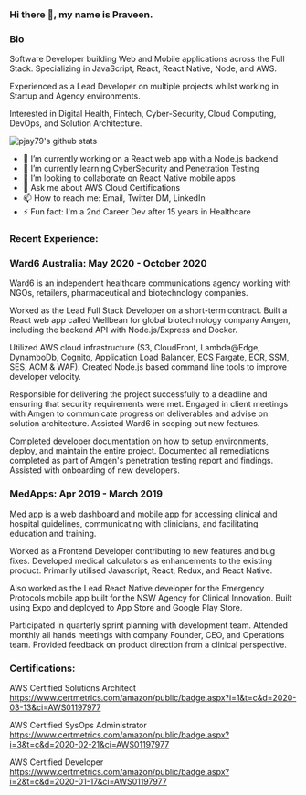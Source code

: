 ### Hi there 👋, my name is Praveen. 

### Bio

Software Developer building Web and Mobile applications across the Full Stack. Specializing in JavaScript, React, React Native, Node, and AWS. 

Experienced as a Lead Developer on multiple projects whilst working in Startup and Agency environments. 

Interested in Digital Health, Fintech, Cyber-Security, Cloud Computing, DevOps, and Solution Architecture.

![pjay79's github stats](https://github-readme-stats.vercel.app/api?username=pjay79&show_icons=true&theme=cobalt)

- 🔭 I’m currently working on a React web app with a Node.js backend
- 🌱 I’m currently learning CyberSecurity and Penetration Testing
- 👯 I’m looking to collaborate on React Native mobile apps
- 💬 Ask me about AWS Cloud Certifications
- 📫 How to reach me: Email, Twitter DM, LinkedIn
- ⚡ Fun fact: I'm a 2nd Career Dev after 15 years in Healthcare

### Recent Experience:

### Ward6 Australia: May 2020 - October 2020

Ward6 is an independent healthcare communications agency working with NGOs, retailers, pharmaceutical and biotechnology companies.

Worked as the Lead Full Stack Developer on a short-term contract. Built a React web app called Wellbean for global biotechnology company Amgen, including the backend API with Node.js/Express and Docker.

Utilized AWS cloud infrastructure (S3, CloudFront, Lambda@Edge, DynamboDb, Cognito, Application Load Balancer, ECS Fargate, ECR, SSM, SES, ACM & WAF). Created Node.js based command line tools to improve developer velocity.

Responsible for delivering the project successfully to a deadline and ensuring that security requirements were met. Engaged in client meetings with Amgen to communicate progress on deliverables and advise on solution architecture. Assisted Ward6 in scoping out new features.

Completed developer documentation on how to setup environments, deploy, and maintain the entire project. Documented all remediations completed as part of Amgen's penetration testing report and findings. Assisted with onboarding of new developers.

### MedApps: Apr 2019 - March 2019

Med app is a web dashboard and mobile app for accessing clinical and hospital guidelines, communicating with clinicians, and facilitating education and training.

Worked as a Frontend Developer contributing to new features and bug fixes. Developed medical calculators as enhancements to the existing product. Primarily utilised Javascript, React, Redux, and React Native.

Also worked as the Lead React Native developer for the Emergency Protocols mobile app built for the NSW Agency for Clinical Innovation. Built using Expo and deployed to App Store and Google Play Store.

Participated in quarterly sprint planning with development team. Attended monthly all hands meetings with company Founder, CEO, and Operations team. Provided feedback on product direction from a clinical perspective.

### Certifications:

AWS Certified Solutions Architect  
https://www.certmetrics.com/amazon/public/badge.aspx?i=1&t=c&d=2020-03-13&ci=AWS01197977

AWS Certified SysOps Administrator  
https://www.certmetrics.com/amazon/public/badge.aspx?i=3&t=c&d=2020-02-21&ci=AWS01197977

AWS Certified Developer  
https://www.certmetrics.com/amazon/public/badge.aspx?i=2&t=c&d=2020-01-17&ci=AWS01197977
